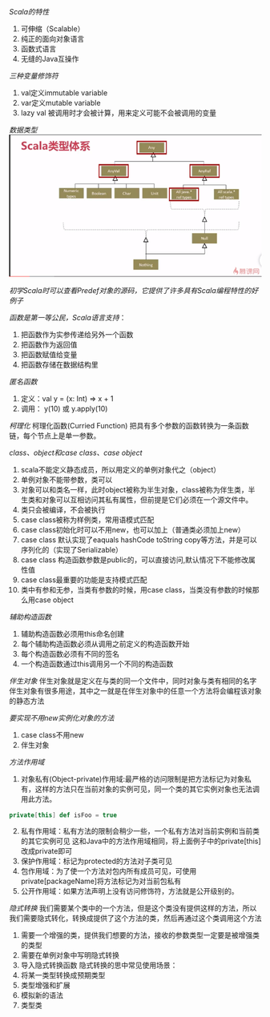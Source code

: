 *Scala的特性*
1. 可伸缩（Scalable）
2. 纯正的面向对象语言
3. 函数式语言
4. 无缝的Java互操作
    
*三种变量修饰符*
1. val定义immutable variable
2. var定义mutable variable
3. lazy val 被调用时才会被计算，用来定义可能不会被调用的变量

*数据类型*
![](note_img/scala类型体系.png)


*初学Scala时可以查看Predef对象的源码，它提供了许多具有Scala编程特性的好例子*


*函数是第一等公民，Scala语言支持*：
1. 把函数作为实参传递给另外一个函数
2. 把函数作为返回值
3. 把函数赋值给变量
4. 把函数存储在数据结构里

*匿名函数*
1. 定义：val y = (x: Int) => x + 1
2. 调用： y(10) 或 y.apply(10)

*柯理化*
    柯理化函数(Curried Function) 把具有多个参数的函数转换为一条函数链，每个节点上是单一参数。

*class、object和case class、case object*
1. scala不能定义静态成员，所以用定义的单例对象代之（object）
2. 单例对象不能带参数，类可以
3. 对象可以和类名一样，此时object被称为半生对象，class被称为伴生类，半生类和对象可以互相访问其私有属性，但前提是它们必须在一个源文件中。
4. 类只会被编译，不会被执行
5. case class被称为样例类，常用语模式匹配
6. case class初始化时可以不用new，也可以加上（普通类必须加上new）
7. case class 默认实现了eaquals hashCode toString copy等方法，并是可以序列化的（实现了Serializable）
8. case class 构造函数参数是public的，可以直接访问,默认情况下不能修改属性值
9. case class最重要的功能是支持模式匹配
10. 类中有参和无参，当类有参数的时候，用case class，当类没有参数的时候那么用case object

*辅助构造函数*
1. 辅助构造函数必须用this命名创建
2. 每个辅助构造函数必须从调用之前定义的构造函数开始
3. 每个构造函数必须有不同的签名
4. 一个构造函数通过this调用另一个不同的构造函数

*伴生对象*
伴生对象就是定义在与类的同一个文件中，同时对象与类有相同的名字
伴生对象有很多用途，其中之一就是在伴生对象中的任意一个方法将会编程该对象的静态方法
    
*要实现不用new实例化对象的方法*
1. case class不用new
2. 伴生对象
    
*方法作用域*
1. 对象私有(Object-private)作用域:最严格的访问限制是把方法标记为对象私有，这样的方法只在当前对象的实例可见，同一个类的其它实例对象也无法调用此方法。
```scala
private[this] def isFoo = true
```
2. 私有作用域：私有方法的限制会稍少一些，一个私有方法对当前实例和当前类的其它实例可见
这和Java中的方法作用域相同，将上面例子中的private[this]改成private即可
3. 保护作用域：标记为protected的方法对子类可见
4. 包作用域：为了使一个方法对包内所有成员可见，可使用private[packageName]将方法标记为对当前包私有
5. 公开作用域：如果方法声明上没有访问修饰符，方法就是公开级别的。

*隐式转换*
我们需要某个类中的一个方法，但是这个类没有提供这样的方法，所以我们需要隐式转化，转换成提供了这个方法的类，然后再通过这个类调用这个方法
1. 需要一个增强的类，提供我们想要的方法，接收的参数类型一定要是被增强类的类型
2. 需要在单例对象中写明隐式转换
3. 导入隐式转换函数
隐式转换的思中常见使用场景：
1. 将某一类型转换成预期类型
2. 类型增强和扩展
3. 模拟新的语法
4. 类型类

     